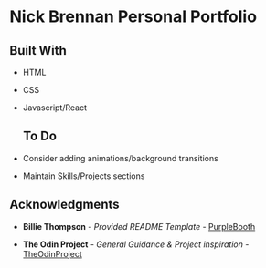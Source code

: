 # Nick Brennan Personal Portfolio

## Built With

- HTML
- CSS
- Javascript/React

  ## To Do

- Consider adding animations/background transitions
- Maintain Skills/Projects sections

## Acknowledgments

- **Billie Thompson** - _Provided README Template_ -
  [PurpleBooth](https://github.com/PurpleBooth)

- **The Odin Project** - _General Guidance & Project inspiration_ - [TheOdinProject](https://www.theodinproject.com/)